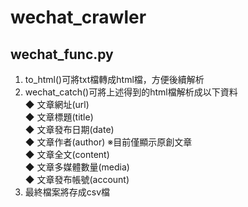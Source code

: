 # wechat_crawler
## wechat_func.py
1. to_html()可將txt檔轉成html檔，方便後續解析
2. wechat_catch()可將上述得到的html檔解析成以下資料
    </br>◆ 文章網址(url)
    </br>◆ 文章標題(title)
    </br>◆ 文章發布日期(date)
    </br>◆ 文章作者(author) ※目前僅顯示原創文章
    </br>◆ 文章全文(content)
    </br>◆ 文章多媒體數量(media)
    </br>◆ 文章發布帳號(account)
3. 最終檔案將存成csv檔
